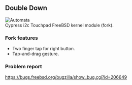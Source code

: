 ## Double Down
![Automata](https://dl.dropboxusercontent.com/u/20988720/github/cyapa/automata.png)
<br/>
Cypress i2c Touchpad FreeBSD kernel module (fork).
### Fork features
* Two finger tap for right button. 
* Tap-and-drag gesture.

### Problem report
https://bugs.freebsd.org/bugzilla/show_bug.cgi?id=206649
